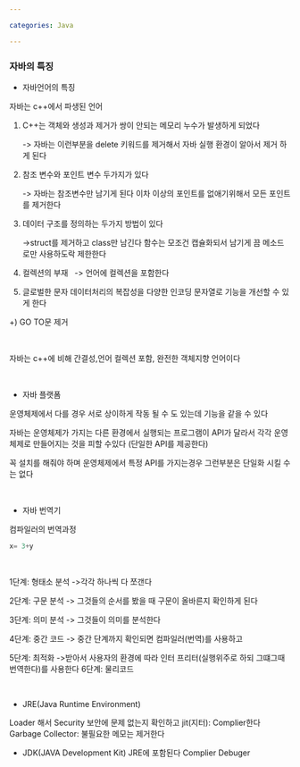 ```yaml
---

categories: Java

---
```

### 자바의 특징

- 자바언어의 특징 

자바는 c++에서 파생된 언어 


1. C++는 객체와 생성과 제거가 쌍이 안되는 메모리 
누수가 발생하게 되었다
    &nbsp;

    -> 자바는 이런부분을 delete 키워드를 제거해서 자바 실행 환경이 알아서 제거 하게 된다 

2. 참조 변수와 포인트 변수 두가지가 있다
    &nbsp;

    -> 자바는 참조변수만 남기게 된다 
     이차 이상의 포인트를 없애기위해서 모든 포인트를 제거한다

3. 데이터 구조를 정의하는 두가지 방법이 있다
    &nbsp;

    ->struct를 제거하고 class만 남긴다
    함수는 모조건 캡슐화되서 남기게 끔 메소드로만 사용하도락 제한한다

4. 컬렉션의 부재
    &nbsp;
   -> 언어에 컬렉션을 포함한다

5. 글로벌한 문자 데이터처리의 복잡성을 
다양한 인코딩 문자열로 기능을 개선할 수 있게 한다

+) GO TO문 제거

&nbsp;
&nbsp;
&nbsp;

자바는 c++에 비해 간결성,언어 컬렉션 포함, 완전한 객체지향 언어이다

&nbsp;
&nbsp;
&nbsp;


- 자바 플랫폼 


운영체제에서 다를 경우 서로 상이하게 작동 될 수 도 있는데 기능을 같을 수 있다 

자바는 운영체제가 가지는 다른 환경에서 실행되는 프로그램이  API가 달라서 각각 운영체제로 만들어지는 것을 피할 수있다 (단일한 API를 제공한다)  

꼭 설치를 해줘야 하며 운영체제에서 특정 API를 가지는경우 그런부분은 단일화 시킬 수 는 없다

&nbsp;
&nbsp;
&nbsp;



- 자바 번역기

컴파일러의 번역과정

```java
x= 3+y
```
&nbsp;
&nbsp;


1단계: 형태소 분석 ->각각 하나씩 다 쪼갠다

2단계: 구문 분석 -> 그것들의 순서를 봤을 때 구문이 올바른지 확인하게 된다 

3단계: 의미 분석 -> 그것들이 의미를 분석한다

4단계: 중간 코드 -> 중간 단계까지 확인되면 컴파일러(번역)를 사용하고 

5단계: 최적화
->받아서 사용자의 환경에 따라 인터 프리터(실행위주로 하되 그떄그때 번역한다)를 사용한다
6단계: 물리코드

&nbsp;
&nbsp;



- JRE(Java Runtime Environment)

Loader 해서 
Security 보안에 문제 없는지 확인하고 
jit(지터): Complier한다 
Garbage Collector: 불필요한 메모는 제거한다



- JDK(JAVA Development Kit)
JRE에 포함된다
Complier
Debuger